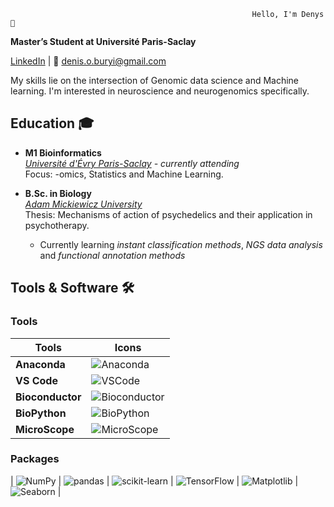                                                           Hello, I'm Denys 👋
**Master’s Student at Université Paris-Saclay**

[LinkedIn](https://linkedin.com/in/DenysBuryi) | 📧 denis.o.buryi@gmail.com

My skills lie on the intersection of Genomic data science and Machine learning. I'm interested in neuroscience and neurogenomics specifically. 

## Education 🎓
- **M1 Bioinformatics**  
  *[Université d'Évry Paris-Saclay](https://www.universite-paris-saclay.fr/) - currently attending*  
  Focus: -omics, Statistics and Machine Learning.
- **B.Sc. in Biology**  
  *[Adam Mickiewicz University](https://amu.edu.pl/en)*  
  Thesis: Mechanisms of action of psychedelics and their application in psychotherapy.

  - Currently learning *instant classification methods*, *NGS data analysis* and *functional annotation methods*
 
## Tools & Software 🛠️

### Tools
| **Tools**        | **Icons**                                                                                       |
|-------------------|------------------------------------------------------------------------------------------------|
| **Anaconda**      | ![Anaconda](https://img.shields.io/badge/-Anaconda-44A833?logo=anaconda&logoColor=white)       |
| **VS Code**       | ![VSCode](https://img.shields.io/badge/-VSCode-007ACC?logo=visual-studio-code&logoColor=white) |
| **Bioconductor**  | ![Bioconductor](https://img.shields.io/badge/-Bioconductor-3670A0?logo=r&logoColor=white)      |
| **BioPython**     | ![BioPython](https://img.shields.io/badge/-BioPython-FF5733?logo=python&logoColor=white)       |
| **MicroScope**    | ![MicroScope](https://img.shields.io/badge/-MicroScope-4C8CBF?style=flat)                      |

### Packages
| ![NumPy](https://img.shields.io/badge/-NumPy-013243?logo=numpy&logoColor=white)                |
 ![pandas](https://img.shields.io/badge/-pandas-150458?logo=pandas&logoColor=white)             |
 ![scikit-learn](https://img.shields.io/badge/-scikit--learn-F7931E?logo=scikit-learn&logoColor=white) |
 ![TensorFlow](https://img.shields.io/badge/-TensorFlow-FF6F00?logo=tensorflow&logoColor=white)  |
 ![Matplotlib](https://img.shields.io/badge/-Matplotlib-11557C?logoColor=white)                 |
 ![Seaborn](https://img.shields.io/badge/-Seaborn-6E96F5?logoColor=white)                       |
<!--
**shalenyjlemko/shalenyjlemko** is a ✨ _special_ ✨ repository because its `README.md` (this file) appears on your GitHub profile.

Here are some ideas to get you started:

- 🔭 I’m currently working on ...
- 🌱 I’m currently learning ...
- 👯 I’m looking to collaborate on ...
- 🤔 I’m looking for help with ...
- 💬 Ask me about ...
- 📫 How to reach me: ...
- 😄 Pronouns: ...
- ⚡ Fun fact: ...
-->
